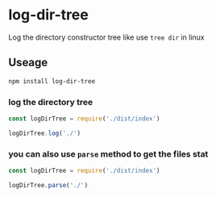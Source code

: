 # log-dir-tree

Log the directory constructor tree like use `tree dir` in linux

## Useage

```bash
npm install log-dir-tree
```

### log the directory tree

```js
const logDirTree = require('./dist/index')

logDirTree.log('./')
```

###  you can also use `parse` method to get the files stat 
 
```js
const logDirTree = require('./dist/index')

logDirTree.parse('./')
```


